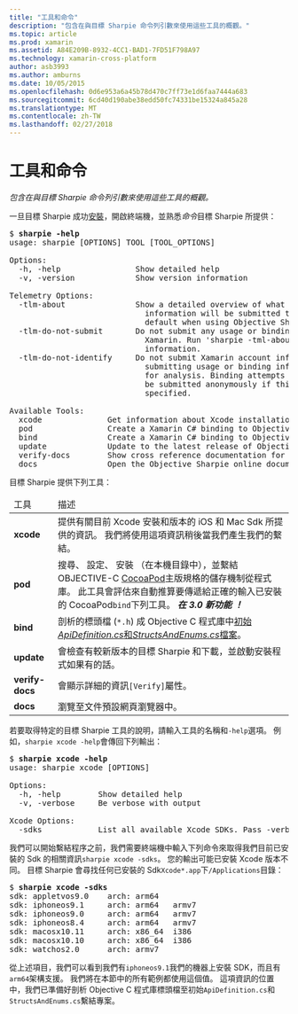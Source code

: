 ```yaml
---
title: "工具和命令"
description: "包含在與目標 Sharpie 命令列引數來使用這些工具的概觀。"
ms.topic: article
ms.prod: xamarin
ms.assetid: A84E209B-8932-4CC1-BAD1-7FD51F798A97
ms.technology: xamarin-cross-platform
author: asb3993
ms.author: amburns
ms.date: 10/05/2015
ms.openlocfilehash: 0d6e953a6a45b78d470c7ff73e1d6faa7444a683
ms.sourcegitcommit: 6cd40d190abe38edd50fc74331be15324a845a28
ms.translationtype: MT
ms.contentlocale: zh-TW
ms.lasthandoff: 02/27/2018
---
```

# <a name="tools--commands"></a>工具和命令

_包含在與目標 Sharpie 命令列引數來使用這些工具的概觀。_

<style type="text/css"> .terminal 藍色 {色彩： rgb(10,96,254);}.terminal 綠色 {色彩： rgb(12,156,26);}.terminal 洋紅 {色彩： rgb(152,12,103);} </style>


一旦目標 Sharpie 成功[安裝](~/cross-platform/macios/binding/objective-sharpie/get-started.md)，開啟終端機，並熟悉<em>命令</em>目標 Sharpie 所提供：

<pre>$ <b>sharpie -help</b>
usage: sharpie [OPTIONS] TOOL [TOOL_OPTIONS]

Options:
  -h, -help                Show detailed help
  -v, -version             Show version information

Telemetry Options:
  -tlm-about               Show a detailed overview of what usage and binding
                             information will be submitted to Xamarin by
                             default when using Objective Sharpie.
  -tlm-do-not-submit       Do not submit any usage or binding information to
                             Xamarin. Run 'sharpie -tml-about' for more
                             information.
  -tlm-do-not-identify     Do not submit Xamarin account information when
                             submitting usage or binding information to Xamarin
                             for analysis. Binding attempts and usage data will
                             be submitted anonymously if this option is
                             specified.

Available Tools:
  xcode              Get information about Xcode installations and available SDKs.
  pod                Create a Xamarin C# binding to Objective-C CocoaPods
  bind               Create a Xamarin C# binding to Objective-C APIs
  update             Update to the latest release of Objective Sharpie
  verify-docs        Show cross reference documentation for [Verify] attributes
  docs               Open the Objective Sharpie online documentation</pre>

目標 Sharpie 提供下列工具：

<table>
  <thead>
    <tr><td>工具</td><td>描述</td>
  </thead>
  <tbody>
    <tr><td><b>xcode</b></td><td>提供有關目前 Xcode 安裝和版本的 iOS 和 Mac Sdk 所提供的資訊。 我們將使用這項資訊稍後當我們產生我們的繫結。</td></tr>
    <tr><td><b>pod</b></td><td>搜尋、 設定、 安裝 （在本機目錄中），並繫結 OBJECTIVE-C <a href="https://cocoapods.org">CocoaPod</a>主版規格的儲存機制從程式庫。 此工具會評估來自動推算要傳遞給正確的輸入已安裝的 CocoaPod<code>bind</code>下列工具。 <em><strong>在 3.0 新功能 ！</strong></em></td></tr>
    <tr><td><b>bind</b></td><td>剖析的標頭檔 (<code>*.h</code>) 成 Objective C 程式庫中<a href="~/cross-platform/macios/binding/objective-sharpie/platform/apidefinitions-structsandenums.md">初始<i>ApiDefinition.cs</i>和<i>StructsAndEnums.cs</i>檔案</a>。</td></tr>
    <tr><td><b>update</b></td><td>會檢查有較新版本的目標 Sharpie 和下載，並啟動安裝程式如果有的話。</td></tr>
    <tr><td><b>verify-docs</b></td><td>會顯示詳細的資訊<code>[Verify]</code>屬性。</td></tr>
    <tr><td><b>docs</b></td><td>瀏覽至文件預設網頁瀏覽器中。</td></tr>
  </tbody>
</table>

若要取得特定的目標 Sharpie 工具的說明，請輸入工具的名稱和`-help`選項。 例如，`sharpie xcode -help`會傳回下列輸出：

<pre>$ <b>sharpie xcode -help</b>
usage: sharpie xcode [OPTIONS]

Options:
  -h, -help        Show detailed help
  -v, -verbose     Be verbose with output

Xcode Options:
  -sdks            List all available Xcode SDKs. Pass -verbose for more details.</pre>

我們可以開始繫結程序之前，我們需要終端機中輸入下列命令來取得我們目前已安裝的 Sdk 的相關資訊`sharpie xcode -sdks`。 您的輸出可能已安裝 Xcode 版本不同。 目標 Sharpie 會尋找任何已安裝的 Sdk`Xcode*.app`下`/Applications`目錄：

<pre>$ <b>sharpie xcode -sdks</b>
<span class="terminal-blue">sdk:</span> appletvos9.0    <span class="terminal-green">arch:</span> arm64
<span class="terminal-blue">sdk:</span> iphoneos9.1     <span class="terminal-green">arch:</span> arm64   armv7
<span class="terminal-blue">sdk:</span> iphoneos9.0     <span class="terminal-green">arch:</span> arm64   armv7
<span class="terminal-blue">sdk:</span> iphoneos8.4     <span class="terminal-green">arch:</span> arm64   armv7
<span class="terminal-blue">sdk:</span> macosx10.11     <span class="terminal-green">arch:</span> x86_64  i386
<span class="terminal-blue">sdk:</span> macosx10.10     <span class="terminal-green">arch:</span> x86_64  i386
<span class="terminal-blue">sdk:</span> watchos2.0      <span class="terminal-green">arch:</span> armv7</pre>

從上述項目，我們可以看到我們有`iphoneos9.1`我們的機器上安裝 SDK，而且有`arm64`架構支援。 我們將在本節中的所有範例都使用這個值。 這項資訊的位置中，我們已準備好剖析 Objective C 程式庫標頭檔至初始`ApiDefinition.cs`和`StructsAndEnums.cs`繫結專案。

